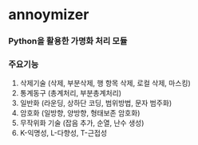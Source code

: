 # annoymizer

### Python을 활용한 가명화 처리 모듈

### 주요기능
1. 삭제기술 (삭제, 부분삭제, 행 항목 삭제, 로컬 삭제, 마스킹)
2. 통계동구 (총계처리, 부분총계처리)
3. 일반화 (라운딩, 상하단 코딩, 범위방법, 문자 범주화)
4. 암호화 (일방향, 양방향, 형태보존 암호화)
5. 무작위화 기술 (잡음 추가, 순열, 난수 생성)
6. K-익명성, L-다향성, T-근접성
